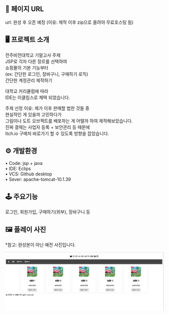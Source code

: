 ## 🔗 페이지 URL 
url: 완성 후 오픈 예정 (이유: 제작 이후 zip으로 올려야 무료호스팅 됨)  
  
## 🖥 프로젝트 소개  

전주비전대학교 기말고사 주제  
JSP로 각자 다른 장르를 선택하여  
쇼핑몰의 기본 기능부터  
(ex: 간단한 로그인, 장바구니, 구매하기 로직)  
간단한 계정관리 제작하기  
  
대학교 커리큘럼에 따라  
IDE는 이클립스로 채택 되었습니다.  
  
주제 선정 이유: 제가 이후 판매할 법한 것들 중  
현실적인 게 있을까 고민하다가  
그림이나 도트 오브젝트를 배포하는 게 어떨까 하여 제작해보았습니다.  
진짜 결제는 사업자 등록 + 보안관리 등 때문에  
Itch.io 구매처 바로가기 할 수 있도록 방향을 잡았습니다.  
  
## ⚙️ 개발환경  
 
• Code: jsp + java  
• IDE: Eclips  
• VCS: Github desktop  
• Sever: apache-tomcat-10.1.39  
  
## 🕹 주요기능  

로그인, 회원가입, 구매하기(외부), 장바구니 등  
  
## 🖼 플레이 사진

*참고: 완성본이 아닌 예전 사진입니다.  

![예시사진](스크린샷%202025-03-11%20191123.png)

